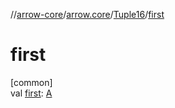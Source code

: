 //[arrow-core](../../../index.md)/[arrow.core](../index.md)/[Tuple16](index.md)/[first](first.md)

# first

[common]\
val [first](first.md): [A](index.md)
